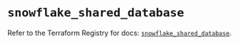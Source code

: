# `snowflake_shared_database`

Refer to the Terraform Registry for docs: [`snowflake_shared_database`](https://registry.terraform.io/providers/snowflake-labs/snowflake/0.95.0/docs/resources/shared_database).

